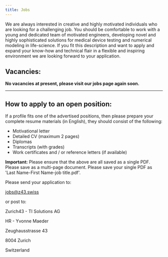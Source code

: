 ```yaml
---
title: Jobs
---
```


We are always interested in creative and highly motivated individuals who are looking for a challenging job. You should be comfortable to work with a young and dedicated team of motivated engineers, developing novel and highly sophisticated solutions for medical device testing and numerical modeling in life-science. If you fit this description and want to apply and expand your know-how and technical flair in a flexible and inspiring environment we are looking forward to your application.

## Vacancies:

**No vacancies at present, please visit our jobs page again soon.**

---

## How to apply to an open position:

If a profile fits one of the advertised positions, then please prepare your complete resume materials (in English), they should consist of the following:

* Motivational letter
* Detailed CV (maximum 2 pages)
* Diplomas
* Transcripts (with grades)
* Work certificates and / or reference letters (if available)

**Important:** Please ensure that the above are all saved as a single PDF. Please save as a multi-page document. Please save your single PDF as 'Last Name-First Name-job title.pdf'.

Please send your application to:

jobs@z43.swiss

or post to:

Zurich43 - TI Solutions AG

HR - Yvonne Maeder

Zeughausstrasse 43

8004 Zurich

Switzerland
